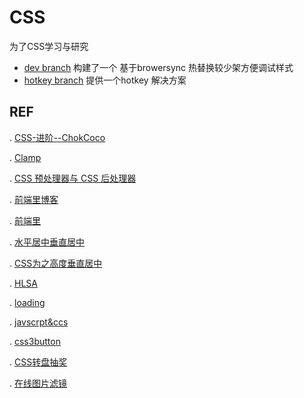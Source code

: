 # CSS
为了CSS学习与研究

- [dev branch](https://github.com/advence-liz/CSS/tree/dev) 构建了一个 基于browersync 热替换较少架方便调试样式
- [hotkey branch](https://github.com/advence-liz/CSS/tree/hotkeys) 提供一个hotkey 解决方案

## REF 

. <a href="http://www.cnblogs.com/coco1s/category/833837.html" target="_blank">CSS-进阶--ChokCoco</a>

. <a href="https://github.com/josephschmitt/Clamp.js" target="_blank">Clamp</a>

. <a href="http://zhaolei.info/2014/01/04/css-preprocessor-and-postprocessor/#more" target="_blank">CSS 预处理器与 CSS 后处理器</a>

. <a href="http://www.cnblogs.com/lhb25/category/146075.html" target="_blank">前端里博客</a>

. <a href="http://www.yyyweb.com/" target="_blank">前端里</a>

. <a href="http://www.cnblogs.com/CandyManPing/p/5517327.html" target="_blank">水平居中垂直居中</a>

. [CSS为之高度垂直居中](http://www.cnblogs.com/rubylouvre/archive/2010/07/08/1774025.html)

. <a href="http://hslpicker.com/#43a34f,0.9" target="_blank">HLSA</a>

. [loading](https://zhuanlan.zhihu.com/p/24464355?refer=itlion114)

. [javscrpt&ccs](https://zhuanlan.zhihu.com/p/24162642)

. [css3button](http://mp.weixin.qq.com/s?__biz=MjM5MDk5MzE2Mw%3D%3D&mid=2527294515&idx=1&sn=ae0f5d215788ea492b217b32c287c501&chksm=b5eb8a57829c0341dc16ca158ccbefc3d5bb4596f2f73516ebb485aa6b9673a1f9f0b1ec292e&mpshare=1&scene=1&srcid=1213nYC6j18lveohWCs4wuXs)

. [CSS转盘抽奖](https://segmentfault.com/r/1250000008053580?shareId=1210000008053592)

. [在线图片滤镜](http://filter.awesomes.cn/)
